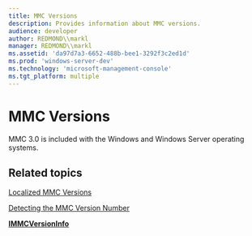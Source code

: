 ```yaml
---
title: MMC Versions
description: Provides information about MMC versions.
audience: developer
author: REDMOND\\markl
manager: REDMOND\\markl
ms.assetid: 'da97d7a3-6652-488b-bee1-3292f3c2ed1d'
ms.prod: 'windows-server-dev'
ms.technology: 'microsoft-management-console'
ms.tgt_platform: multiple
---
```


# MMC Versions

MMC 3.0 is included with the Windows and Windows Server operating systems.

## Related topics

<dl> <dt>

[Localized MMC Versions](localized-mmc-versions.md)
</dt> <dt>

[Detecting the MMC Version Number](detecting-the-mmc-version-number.md)
</dt> <dt>

[**IMMCVersionInfo**](immcversioninfo.md)
</dt> </dl>

 

 




